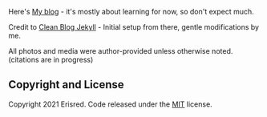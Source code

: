 Here's [My blog](https://erisred.github.io/Blog/) - it's mostly about learning for now, so don't expect much.

Credit to [Clean Blog Jekyll](https://startbootstrap.com/themes/clean-blog-jekyll/) - Initial setup from there, gentle modifications by me.

All photos and media were author-provided unless otherwise noted. (citations are in progress)

## Copyright and License

Copyright 2021 Erisred. Code released under the [MIT](https://github.com/StartBootstrap/startbootstrap-clean-blog-jekyll/blob/gh-pages/LICENSE) license.
